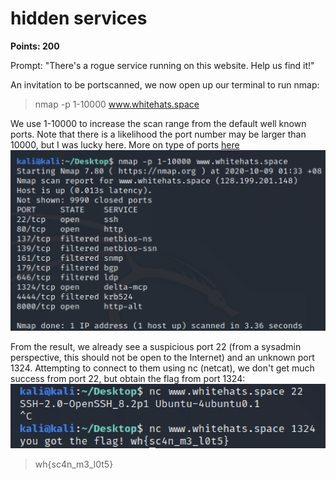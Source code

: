 # hidden services
**Points: 200**

Prompt: "There's a rogue service running on this website. Help us find it!"

An invitation to be portscanned, we now open up our terminal to run nmap:
> nmap -p 1-10000 www.whitehats.space

We use 1-10000 to increase the scan range from the default well known ports. Note that there is a likelihood the port number may be larger than 10000, but I was lucky here.
More on type of ports [here](https://en.wikipedia.org/wiki/Registered_port)
![Results](result.png)

From the result, we already see a suspicious port 22 (from a sysadmin perspective, this should not be open to the Internet) and an unknown port 1324.
Attempting to connect to them using nc (netcat), we don't get much success from port 22, but obtain the flag from port 1324:
![Flag](flag.png)
>wh{sc4n_m3_l0t5}
